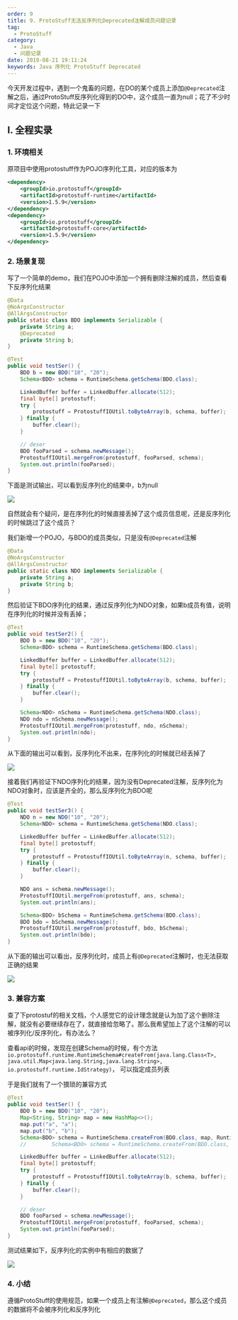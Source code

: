 ```yaml
---
order: 9
title: 9. ProtoStuff无法反序列化Deprecated注解成员问题记录
tag:
  - ProtoStuff
category:
  - Java
  - 问题记录
date: 2019-08-21 19:11:24
keywords: Java 序列化 ProtoStuff Deprecated
---
```


今天开发过程中，遇到一个鬼畜的问题，在DO的某个成员上添加`@Deprecated`注解之后，通过ProtoStuff反序列化得到的DO中，这个成员一直为null；花了不少时间才定位这个问题，特此记录一下

<!-- more -->

## I. 全程实录

### 1. 环境相关

原项目中使用protostuff作为POJO序列化工具，对应的版本为

```xml
<dependency>
    <groupId>io.protostuff</groupId>
    <artifactId>protostuff-runtime</artifactId>
    <version>1.5.9</version>
</dependency>
<dependency>
    <groupId>io.protostuff</groupId>
    <artifactId>protostuff-core</artifactId>
    <version>1.5.9</version>
</dependency>
```

### 2. 场景复现

写了一个简单的demo，我们在POJO中添加一个拥有删除注解的成员，然后查看下反序列化结果

```java
@Data
@NoArgsConstructor
@AllArgsConstructor
public static class BDO implements Serializable {
    private String a;
    @Deprecated
    private String b;
}

@Test
public void testSer() {
    BDO b = new BDO("10", "20");
    Schema<BDO> schema = RuntimeSchema.getSchema(BDO.class);

    LinkedBuffer buffer = LinkedBuffer.allocate(512);
    final byte[] protostuff;
    try {
        protostuff = ProtostuffIOUtil.toByteArray(b, schema, buffer);
    } finally {
        buffer.clear();
    }

    // deser
    BDO fooParsed = schema.newMessage();
    ProtostuffIOUtil.mergeFrom(protostuff, fooParsed, schema);
    System.out.println(fooParsed);
}
```

下面是测试输出，可以看到反序列化的结果中，b为null

![](/hexblog/imgs/190821/00.jpg)

自然就会有个疑问，是在序列化的时候直接丢掉了这个成员信息呢，还是反序列化的时候跳过了这个成员？

我们新增一个POJO，与BDO的成员类似，只是没有`@Deprecated`注解

```java
@Data
@NoArgsConstructor
@AllArgsConstructor
public static class NDO implements Serializable {
    private String a;
    private String b;
}
```

然后验证下BDO序列化的结果，通过反序列化为NDO对象，如果b成员有值，说明在序列化的时候并没有丢掉；

```java
@Test
public void testSer2() {
    BDO b = new BDO("10", "20");
    Schema<BDO> schema = RuntimeSchema.getSchema(BDO.class);

    LinkedBuffer buffer = LinkedBuffer.allocate(512);
    final byte[] protostuff;
    try {
        protostuff = ProtostuffIOUtil.toByteArray(b, schema, buffer);
    } finally {
        buffer.clear();
    }

    Schema<NDO> nSchema = RuntimeSchema.getSchema(NDO.class);
    NDO ndo = nSchema.newMessage();
    ProtostuffIOUtil.mergeFrom(protostuff, ndo, nSchema);
    System.out.println(ndo);
}
```

从下面的输出可以看到，反序列化不出来，在序列化的时候就已经丢掉了

![](/hexblog/imgs/190821/01.jpg)

接着我们再验证下NDO序列化的结果，因为没有Deprecated注解，反序列化为NDO对象时，应该是齐全的，那么反序列化为BDO呢

```java
@Test
public void testSer3() {
    NDO n = new NDO("10", "20");
    Schema<NDO> schema = RuntimeSchema.getSchema(NDO.class);

    LinkedBuffer buffer = LinkedBuffer.allocate(512);
    final byte[] protostuff;
    try {
        protostuff = ProtostuffIOUtil.toByteArray(n, schema, buffer);
    } finally {
        buffer.clear();
    }

    NDO ans = schema.newMessage();
    ProtostuffIOUtil.mergeFrom(protostuff, ans, schema);
    System.out.println(ans);

    Schema<BDO> bSchema = RuntimeSchema.getSchema(BDO.class);
    BDO bdo = bSchema.newMessage();
    ProtostuffIOUtil.mergeFrom(protostuff, bdo, bSchema);
    System.out.println(bdo);
}
```

从下面的输出可以看出，反序列化时，成员上有`@Deprecated`注解时，也无法获取正确的结果

![](/hexblog/imgs/190821/02.jpg)

### 3. 兼容方案

查了下protostuf的相关文档，个人感觉它的设计理念就是认为加了这个删除注解，就没有必要继续存在了，就直接给忽略了。那么我希望加上了这个注解的可以被序列化/反序列化，有办法么？

查看api的时候，发现在创建Schema的时候，有个方法`io.protostuff.runtime.RuntimeSchema#createFrom(java.lang.Class<T>, java.util.Map<java.lang.String,java.lang.String>, io.protostuff.runtime.IdStrategy)`， 可以指定成员列表

于是我们就有了一个猥琐的兼容方式

```java
@Test
public void testSer() {
    BDO b = new BDO("10", "20");
    Map<String, String> map = new HashMap<>();
    map.put("a", "a");
    map.put("b", "b");
    Schema<BDO> schema = RuntimeSchema.createFrom(BDO.class, map, RuntimeEnv.ID_STRATEGY);
    //        Schema<BDO> schema = RuntimeSchema.createFrom(BDO.class, new String[]{}, RuntimeEnv.ID_STRATEGY);

    LinkedBuffer buffer = LinkedBuffer.allocate(512);
    final byte[] protostuff;
    try {
        protostuff = ProtostuffIOUtil.toByteArray(b, schema, buffer);
    } finally {
        buffer.clear();
    }

    // deser
    BDO fooParsed = schema.newMessage();
    ProtostuffIOUtil.mergeFrom(protostuff, fooParsed, schema);
    System.out.println(fooParsed);
}
```

测试结果如下，反序列化的实例中有相应的数据了

![](/hexblog/imgs/190821/03.jpg)

### 4. 小结

遵循ProtoStuff的使用规范，如果一个成员上有注解`@Deprecated`，那么这个成员的数据将不会被序列化和反序列化
